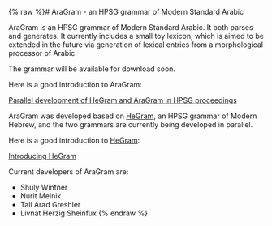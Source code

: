 {% raw %}# AraGram - an HPSG grammar of Modern Standard Arabic

AraGram is an HPSG grammar of Modern Standard Arabic. It both parses and
generates. It currently includes a small toy lexicon, which is aimed to
be extended in the future via generation of lexical entries from a
morphological processor of Arabic.

The grammar will be available for download soon.

Here is a good introduction to AraGram:

[Parallel development of HeGram and AraGram in HPSG
proceedings](http://web.stanford.edu/group/cslipublications/cslipublications/HPSG/2015/ahmw.pdf)

AraGram was developed based on [HeGram](../HeGram), an HPSG grammar of
Modern Hebrew, and the two grammars are currently being developed in
parallel.

Here is a good introduction to [HeGram](../HeGram):

[Introducing
HeGram](http://lingo.stanford.edu/delphin2015/HeGram_DELPH-IN_slides.pdf)

Current developers of AraGram are:

- Shuly Wintner
- Nurit Melnik
- Tali Arad Greshler
- Livnat Herzig Sheinfux
<update date omitted for speed>{% endraw %}